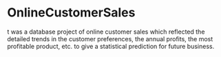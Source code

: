 # OnlineCustomerSales
t was a database project of online customer sales which reflected the detailed trends in the customer preferences, the annual profits, the most profitable product, etc. to give a statistical prediction for future business.
